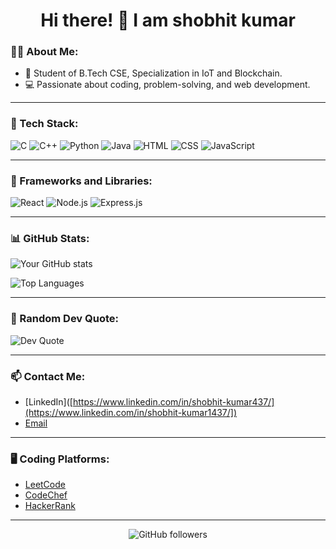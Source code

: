 <h1 align="center">Hi there! 👋 I am shobhit kumar </h1>

### 👨‍💻 About Me:
- 🏫 Student of B.Tech CSE, Specialization in IoT and Blockchain.
- 💻 Passionate about coding, problem-solving, and web development.

---

### 🚀 Tech Stack:

![C](https://img.shields.io/badge/C-00599C?style=for-the-badge&logo=c&logoColor=white)
![C++](https://img.shields.io/badge/C%2B%2B-00599C?style=for-the-badge&logo=c%2B%2B&logoColor=white)
![Python](https://img.shields.io/badge/Python-FFD43B?style=for-the-badge&logo=python&logoColor=blue)
![Java](https://img.shields.io/badge/Java-ED8B00?style=for-the-badge&logo=java&logoColor=white)
![HTML](https://img.shields.io/badge/HTML-E34F26?style=for-the-badge&logo=html5&logoColor=white)
![CSS](https://img.shields.io/badge/CSS-1572B6?style=for-the-badge&logo=css3&logoColor=white)
![JavaScript](https://img.shields.io/badge/JavaScript-323330?style=for-the-badge&logo=javascript&logoColor=F7DF1E)

---

### 🧰 Frameworks and Libraries:

![React](https://img.shields.io/badge/React-20232A?style=for-the-badge&logo=react&logoColor=61DAFB)
![Node.js](https://img.shields.io/badge/Node.js-339933?style=for-the-badge&logo=nodedotjs&logoColor=white)
![Express.js](https://img.shields.io/badge/Express.js-404D59?style=for-the-badge)

---

### 📊 GitHub Stats:

![Your GitHub stats](https://github-readme-stats.vercel.app/api?username=ShobhitKumar1437&show_icons=true&theme=dark&count_private=true)

![Top Languages](https://github-readme-stats.vercel.app/api/top-langs/?username=ShobhitKumar1437&layout=compact&theme=dark)

---

### 💬 Random Dev Quote:
![Dev Quote](https://quotes-github-readme.vercel.app/api?type=horizontal&theme=dark)

---

### 📫 Contact Me:
- [LinkedIn]([https://www.linkedin.com/in/shobhit-kumar437/](https://www.linkedin.com/in/shobhit-kumar1437/])
- [Email](mailto:shobhitkumar1437@example.com)

---

### 🖥️ Coding Platforms:
- [LeetCode](https://leetcode.com/yourusername)
- [CodeChef](https://www.codechef.com/users/yourusername)
- [HackerRank](https://www.hackerrank.com/yourusername)


---

<p align="center">
  <img src="https://img.shields.io/github/followers/ShobhitKumar1437?label=Follow&style=social" alt="GitHub followers" />
</p>

